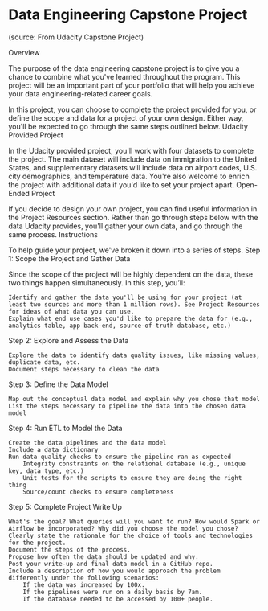 # Data Engineering Capstone Project

(source: From Udacity Capstone Project)

Overview

The purpose of the data engineering capstone project is to give you a chance to combine what you've learned throughout the program. This project will be an important part of your portfolio that will help you achieve your data engineering-related career goals.

In this project, you can choose to complete the project provided for you, or define the scope and data for a project of your own design. Either way, you'll be expected to go through the same steps outlined below.
Udacity Provided Project

In the Udacity provided project, you'll work with four datasets to complete the project. The main dataset will include data on immigration to the United States, and supplementary datasets will include data on airport codes, U.S. city demographics, and temperature data. You're also welcome to enrich the project with additional data if you'd like to set your project apart.
Open-Ended Project

If you decide to design your own project, you can find useful information in the Project Resources section. Rather than go through steps below with the data Udacity provides, you'll gather your own data, and go through the same process.
Instructions

To help guide your project, we've broken it down into a series of steps.
Step 1: Scope the Project and Gather Data

Since the scope of the project will be highly dependent on the data, these two things happen simultaneously. In this step, you’ll:

    Identify and gather the data you'll be using for your project (at least two sources and more than 1 million rows). See Project Resources for ideas of what data you can use.
    Explain what end use cases you'd like to prepare the data for (e.g., analytics table, app back-end, source-of-truth database, etc.)

Step 2: Explore and Assess the Data

    Explore the data to identify data quality issues, like missing values, duplicate data, etc.
    Document steps necessary to clean the data

Step 3: Define the Data Model

    Map out the conceptual data model and explain why you chose that model
    List the steps necessary to pipeline the data into the chosen data model

Step 4: Run ETL to Model the Data

    Create the data pipelines and the data model
    Include a data dictionary
    Run data quality checks to ensure the pipeline ran as expected
        Integrity constraints on the relational database (e.g., unique key, data type, etc.)
        Unit tests for the scripts to ensure they are doing the right thing
        Source/count checks to ensure completeness

Step 5: Complete Project Write Up

    What's the goal? What queries will you want to run? How would Spark or Airflow be incorporated? Why did you choose the model you chose?
    Clearly state the rationale for the choice of tools and technologies for the project.
    Document the steps of the process.
    Propose how often the data should be updated and why.
    Post your write-up and final data model in a GitHub repo.
    Include a description of how you would approach the problem differently under the following scenarios:
        If the data was increased by 100x.
        If the pipelines were run on a daily basis by 7am.
        If the database needed to be accessed by 100+ people.
